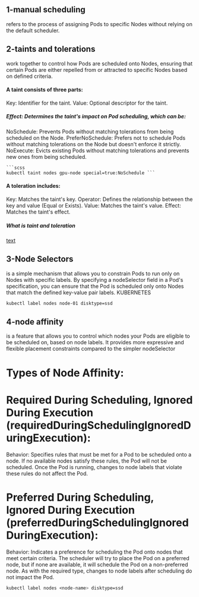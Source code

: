 ## 1-manual scheduling
refers to the process of assigning Pods to specific Nodes without relying on the default scheduler.

## 2-taints and tolerations
work together to control how Pods are scheduled onto Nodes, ensuring that certain Pods are either repelled from or attracted to specific Nodes based on defined criteria.

#### A taint consists of three parts:
Key: Identifier for the taint.
Value: Optional descriptor for the taint.
  ##### Effect: Determines the taint's impact on Pod scheduling, which can be:
NoSchedule: Prevents Pods without matching tolerations from being scheduled on the Node.
PreferNoSchedule: Prefers not to schedule Pods without matching tolerations on the Node but doesn't enforce it strictly.
NoExecute: Evicts existing Pods without matching tolerations and prevents new ones from being scheduled.

    ```scss
    kubectl taint nodes gpu-node special=true:NoSchedule ```


#### A toleration includes:

Key: Matches the taint's key.
Operator: Defines the relationship between the key and value (Equal or Exists).
Value: Matches the taint's value.
Effect: Matches the taint's effect.

##### What is taint and toleration 
[text](https://youtu.be/yFmgW3qoaFY)

## 3-Node Selectors
is a simple mechanism that allows you to constrain Pods to run only on Nodes with specific labels. By specifying a nodeSelector field in a Pod's specification, you can ensure that the Pod is scheduled only onto Nodes that match the defined key-value pair labels. 
KUBERNETES

```scss
kubectl label nodes node-01 disktype=ssd
```


## 4-node affinity
is a feature that allows you to control which nodes your Pods are eligible to be scheduled on, based on node labels. It provides more expressive and flexible placement constraints compared to the simpler nodeSelector

# Types of Node Affinity:

#      Required During Scheduling, Ignored During Execution (requiredDuringSchedulingIgnoredDuringExecution):

Behavior: Specifies rules that must be met for a Pod to be scheduled onto a node. If no available nodes satisfy these rules, the Pod will not be scheduled. Once the Pod is running, changes to node labels that violate these rules do not affect the Pod.

#     Preferred During Scheduling, Ignored During Execution (preferredDuringSchedulingIgnoredDuringExecution):

Behavior: Indicates a preference for scheduling the Pod onto nodes that meet certain criteria. The scheduler will try to place the Pod on a preferred node, but if none are available, it will schedule the Pod on a non-preferred node. As with the required type, changes to node labels after scheduling do not impact the Pod.

```scss
kubectl label nodes <node-name> disktype=ssd
```




